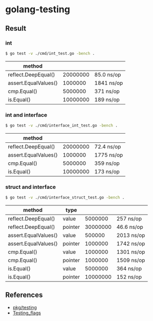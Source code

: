 # golang-testing

## Result

### int

```bash
$ go test -v ./cmd/int_test.go -bench .
```

|method  |  |  |
|---|---|---|
|reflect.DeepEqual()  |20000000  |85.0 ns/op  |
|assert.EqualValues()  |1000000  |1841 ns/op  |
|cmp.Equal()  |5000000  |371 ns/op  |
|is.Equal()  |10000000  |189 ns/op  |

### int and interface

```bash
$ go test -v ./cmd/interface_int_test.go -bench .
```

|method  |  |  |
|---|---|---|
|reflect.DeepEqual()  |20000000  |72.4 ns/op  |
|assert.EqualValues()  |1000000  |1775 ns/op  |
|cmp.Equal()  |5000000  |359 ns/op  |
|is.Equal()  |10000000  |173 ns/op  |

### struct and interface

```bash
$ go test -v ./cmd/interface_struct_test.go -bench .
```

|method  |type  |  |  |
|---|---|---|---|
|reflect.DeepEqual()  |value |5000000  |257 ns/op  |
|reflect.DeepEqual()  |pointer |30000000  |46.6 ns/op  |
|assert.EqualValues()  |value |500000  |2013 ns/op  |
|assert.EqualValues()  |pointer |1000000  |1742 ns/op  |
|cmp.Equal()  |value |1000000  |1301 ns/op  |
|cmp.Equal()  |pointer |1000000  |1509 ns/op  |
|is.Equal()  |value |5000000  |364 ns/op  |
|is.Equal()  |pointer |10000000  |152 ns/op  |

## References

* [pkg/testing](https://golang.org/pkg/testing)
* [Testing_flags](https://golang.org/cmd/go/#hdr-Testing_flags)
